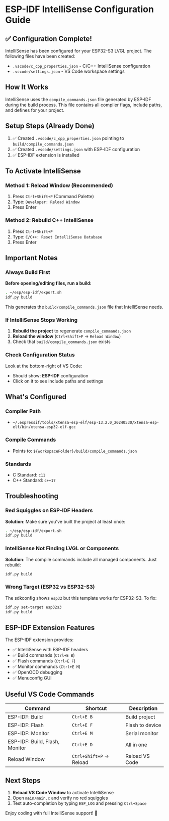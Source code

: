 # ESP-IDF IntelliSense Configuration Guide

## ✅ Configuration Complete!

IntelliSense has been configured for your ESP32-S3 LVGL project. The following files have been created:

- `.vscode/c_cpp_properties.json` - C/C++ IntelliSense configuration
- `.vscode/settings.json` - VS Code workspace settings

## How It Works

IntelliSense uses the `compile_commands.json` file generated by ESP-IDF during the build process. This file contains all compiler flags, include paths, and defines for your project.

## Setup Steps (Already Done)

1. ✅ Created `.vscode/c_cpp_properties.json` pointing to `build/compile_commands.json`
2. ✅ Created `.vscode/settings.json` with ESP-IDF configuration
3. ✅ ESP-IDF extension is installed

## To Activate IntelliSense

### Method 1: Reload Window (Recommended)
1. Press `Ctrl+Shift+P` (Command Palette)
2. Type: `Developer: Reload Window`
3. Press Enter

### Method 2: Rebuild C++ IntelliSense
1. Press `Ctrl+Shift+P`
2. Type: `C/C++: Reset IntelliSense Database`
3. Press Enter

## Important Notes

### Always Build First
**Before opening/editing files, run a build:**
```bash
. ~/esp/esp-idf/export.sh
idf.py build
```

This generates the `build/compile_commands.json` file that IntelliSense needs.

### If IntelliSense Stops Working

1. **Rebuild the project** to regenerate `compile_commands.json`
2. **Reload the window** (`Ctrl+Shift+P` → `Reload Window`)
3. Check that `build/compile_commands.json` exists

### Check Configuration Status

Look at the bottom-right of VS Code:
- Should show: **ESP-IDF** configuration
- Click on it to see include paths and settings

## What's Configured

### Compiler Path
- `~/.espressif/tools/xtensa-esp-elf/esp-13.2.0_20240530/xtensa-esp-elf/bin/xtensa-esp32-elf-gcc`

### Compile Commands
- Points to: `${workspaceFolder}/build/compile_commands.json`

### Standards
- C Standard: `c11`
- C++ Standard: `c++17`

## Troubleshooting

### Red Squiggles on ESP-IDF Headers

**Solution**: Make sure you've built the project at least once:
```bash
. ~/esp/esp-idf/export.sh
idf.py build
```

### IntelliSense Not Finding LVGL or Components

**Solution**: The compile commands include all managed components. Just rebuild:
```bash
idf.py build
```

### Wrong Target (ESP32 vs ESP32-S3)

The sdkconfig shows `esp32` but this template works for ESP32-S3. To fix:
```bash
idf.py set-target esp32s3
idf.py build
```

## ESP-IDF Extension Features

The ESP-IDF extension provides:
- ✅ IntelliSense with ESP-IDF headers
- ✅ Build commands (`Ctrl+E B`)
- ✅ Flash commands (`Ctrl+E F`)
- ✅ Monitor commands (`Ctrl+E M`)
- ✅ OpenOCD debugging
- ✅ Menuconfig GUI

## Useful VS Code Commands

| Command | Shortcut | Description |
|---------|----------|-------------|
| ESP-IDF: Build | `Ctrl+E B` | Build project |
| ESP-IDF: Flash | `Ctrl+E F` | Flash to device |
| ESP-IDF: Monitor | `Ctrl+E M` | Serial monitor |
| ESP-IDF: Build, Flash, Monitor | `Ctrl+E D` | All in one |
| Reload Window | `Ctrl+Shift+P` → Reload | Reload VS Code |

## Next Steps

1. **Reload VS Code Window** to activate IntelliSense
2. Open `main/main.c` and verify no red squiggles
3. Test auto-completion by typing `ESP_LOG` and pressing `Ctrl+Space`

Enjoy coding with full IntelliSense support! 🚀
